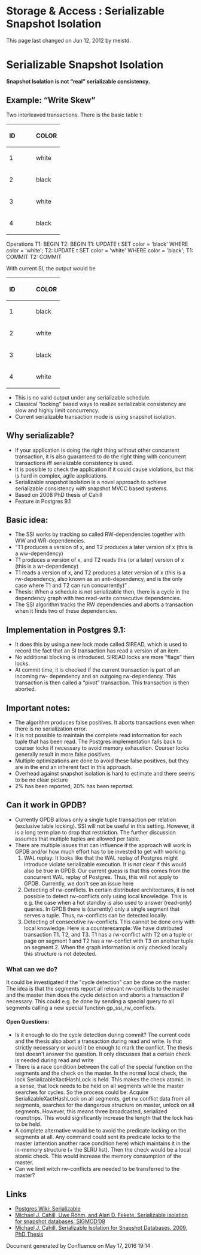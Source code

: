 <span id="title-text"> Storage & Access : Serializable Snapshot Isolation </span>
=================================================================================

This page last changed on Jun 12, 2012 by meistd.

Serializable Snapshot Isolation
===============================

**Snapshot Isolation is not “real” serializable consistency.**

Example: “Write Skew”
---------------------

Two interleaved transactions. There is the basic table t:

<table>
<colgroup>
<col width="50%" />
<col width="50%" />
</colgroup>
<thead>
<tr class="header">
<th align="left"><p>ID</p></th>
<th align="left"><p>COLOR</p></th>
</tr>
</thead>
<tbody>
<tr class="odd">
<td align="left"><p>1</p></td>
<td align="left"><p>white</p></td>
</tr>
<tr class="even">
<td align="left"><p>2</p></td>
<td align="left"><p>black</p></td>
</tr>
<tr class="odd">
<td align="left"><p>3</p></td>
<td align="left"><p>white</p></td>
</tr>
<tr class="even">
<td align="left"><p>4</p></td>
<td align="left"><p>black</p></td>
</tr>
</tbody>
</table>

Operations
T1: BEGIN
T2: BEGIN
T1: UPDATE t SET color = 'black' WHERE color = 'white';
T2: UPDATE t SET color = 'white' WHERE color = 'black';
T1: COMMIT
T2: COMMIT

With current SI, the output would be

<table>
<colgroup>
<col width="50%" />
<col width="50%" />
</colgroup>
<thead>
<tr class="header">
<th align="left"><p>ID</p></th>
<th align="left"><p>COLOR</p></th>
</tr>
</thead>
<tbody>
<tr class="odd">
<td align="left"><p>1</p></td>
<td align="left"><p>black</p></td>
</tr>
<tr class="even">
<td align="left"><p>2</p></td>
<td align="left"><p>white</p></td>
</tr>
<tr class="odd">
<td align="left"><p>3</p></td>
<td align="left"><p>black</p></td>
</tr>
<tr class="even">
<td align="left"><p>4</p></td>
<td align="left"><p>white</p></td>
</tr>
</tbody>
</table>

-   This is no valid output under any serializable schedule.
-   Classical “locking” based ways to realize serializable consistency are slow and highly limit concurrency.
-   Current serializable transaction mode is using snapshot isolation.

Why serializable?
-----------------

-   If your application is doing the right thing without other concurrent transaction, it is also guaranteed to do the right thing with concurrent transactions iff serializable consistency is used.
-   It is possible to check the application if it could cause violations, but this is hard in complex, agile applications.
-   Serializable snapshot isolation is a novel approach to achieve serializable consistency with snapshot MVCC based systems.
-   Based on 2008 PhD thesis of Cahill
-   Feature in Postgres 9.1

Basic idea:
-----------

-   The SSI works by tracking so called RW-dependencies together with WW and WR-dependencies.
-   “T1 produces a version of x, and T2 produces a later version of x (this is a ww-dependency)
-   T1 produces a version of x, and T2 reads this (or a later) version of x (this is a wr-dependency)
-   T1 reads a version of x, and T2 produces a later version of x (this is a rw-dependency, also known as an anti-dependency, and is the only case where T1 and T2 can run concurrently)” .
-   Thesis: When a schedule is not serializable then, there is a cycle in the dependency graph with two read-write consecutive dependencies.
-   The SSI algorithm tracks the RW dependencies and aborts a transaction when it finds two of these dependencies.

Implementation in Postgres 9.1:
-------------------------------

-   It does this by using a new lock mode called SIREAD, which is used to record the fact that an SI transaction has read a version of an item.
-   No additional blocking is introduced. SIREAD locks are more “flags” then locks.
-   At commit time, it is checked if the current transaction is part of an incoming rw- dependency and an outgoing rw-dependency. This transaction is then called a “pivot” transaction. This transaction is then aborted.

Important notes:
----------------

-   The algorithm produces false positives. It aborts transactions even when there is no serialization error.
-   It is not possible to maintain the complete read information for each tuple that has been read. The Postgres implementation falls back to courser locks if necessary to avoid memory exhaustion. Courser locks generally result in more false positives.
-   Multiple optimizations are done to avoid these false positives, but they are in the end an inherent fact in this approach.
-   Overhead against snapshot isolation is hard to estimate and there seems to be no clear picture
-   2% has been reported, 20% has been reported.

Can it work in GPDB?
--------------------

-   Currently GPDB allows only a single tuple transaction per relation (exclusive table locking). SSI will not be useful in this setting. However, it is a long term plan to drop that restriction. The further discussion assumes that multiple tuples are allowed per table.
-   There are multiple issues that can influence if the approach will work in GPDB and/or how much effort has to be invested to get with working.
    1.  WAL replay: It looks like that the WAL replay of Postgres might introduce violate serializable execution. It is not clear if this would also be true in GPDB. Our current guess is that this comes from the concurrent WAL replay of Postgres. Thus, this will not apply to GPDB. Currently, we don't see an issue here
    2.  Detecting of rw-conflicts. In certain distributed architectures, it is not possible to detect rw-conflicts only using local knowledge. This is e.g. the case when a hot standby is also used to answer (read-only) queries. In GPDB there is (currently) only a single segment that serves a tuple. Thus, rw-conflicts can be detected locally.
    3.  Detecting of consecutive rw-conflicts. This cannot be done only with local knowledge. Here is a counterexample: We have distributed transaction T1. T2, and T3. T1 has a rw-conflict with T2 on a tuple or page on segment 1 and T2 has a rw-confict with T3 on another tuple on segment 2. When the graph information is only checked locally this structure is not detected.

### What can we do?

It could be investigated if the "cycle detection" can be done on the master. The idea is that the segments report all relevant rw-conflicts to the master and the master then does the cycle detection and aborts a transaction if necessary. This could e.g. be done by sending a special query to all segments calling a new special function gp\_ssi\_rw\_conflicts.

#### Open Questions:

-   Is it enough to do the cycle detection during commit? The current code and the thesis also abort a transaction during read and write. Is that strictly necessary or would it be enough to mark the conflict. The thesis text doesn't answer the question. It only discusses that a certain check is needed during read and write
-   There is a race condition between the call of the special function on the segments and the check on the master. In the normal local check, the lock SerializableXactHashLock is held. This makes the check atomic. In a sense, that lock needs to be held on all segments while the master searches for cycles. So the process could be: Acquire SerializableXactHashLock on all segments, get rw conflict data from all segments, searches for the dangerous structure on master, unlock on all segments. However, this means three broadcasted, serialized roundtrips. This would significantly increase the length that the lock has to be held. 
-   A complete alternative would be to avoid the predicate locking on the segments at all. Any command could sent its predicate locks to the master (attention another race condition here) which maintains it in the in-memory structure (+ the SLRU list). Then the check would be a local atomic check. This would increase the memory consumption of the master.
-   Can we limit witch rw-conflicts are needed to be transferred to the master?

Links
-----

-   <a href="http://wiki.postgresql.org/wiki/Serializable" class="external-link">Postgres Wiki: Serializable</a>
-   <a href="http://doi.acm.org/10.1145/1376616.1376690" class="external-link">Michael J. Cahill, Uwe Röhm, and Alan D. Fekete. Serializable isolation for snapshot databases. SIGMOD’08</a>
-   <a href="http://hdl.handle.net/2123/5353" class="external-link">Michael J. Cahill. Serializable Isolation for Snapshot Databases. 2009, PhD Thesis</a>

Document generated by Confluence on May 17, 2016 19:14


